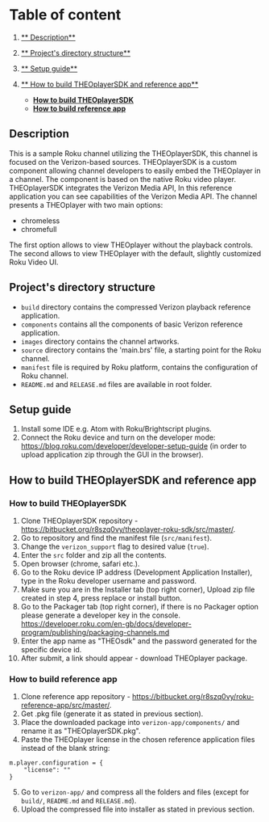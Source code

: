 # Table of content

1. [** Description**](#description)

2. [** Project's directory structure**](#projects-directory-structure)

3. [** Setup guide**](#setup-guide)

4. [** How to build THEOplayerSDK and reference app**](#how-to-build-theoplayersdk-and-reference-app)
    - [**How to build THEOplayerSDK**](#how-to-build-theoplayersdk)
    - [**How to build reference app**](#how-to-build-reference-app)

## Description
This is a sample Roku channel utilizing the THEOplayerSDK, this channel is focused on the Verizon-based sources.
THEOplayerSDK is a custom component allowing channel developers to easily embed the THEOplayer in a channel.
The component is based on the native Roku video player.
THEOplayerSDK integrates the Verizon Media API, In this reference application you can see capabilities of the Verizon Media API.
The channel presents a THEOplayer with two main options:

 - chromeless
 - chromefull

The first option allows to view THEOplayer without the playback controls.
The second allows to view THEOplayer with the default, slightly customized Roku Video UI.

## Project's directory structure
 - `build` directory contains the compressed Verizon playback reference application.
 - `components` contains all the components of basic Verizon reference application.
 - `images` directory contains the channel artworks.
 - `source` directory contains the 'main.brs' file, a starting point for the Roku channel.
 - `manifest` file is required by Roku platform, contains the configuration of Roku channel.
 - `README.md` and `RELEASE.md` files are available in root folder.

## Setup guide
1. Install some IDE e.g. Atom with Roku/Brightscript plugins.
2. Connect the Roku device and turn on the developer mode: https://blog.roku.com/developer/developer-setup-guide (in order to upload application zip through the GUI in the browser).

## How to build THEOplayerSDK and reference app
### How to build THEOplayerSDK
1. Clone THEOplayerSDK repository - https://bitbucket.org/r8szq0vy/theoplayer-roku-sdk/src/master/.
2. Go to repository and find the manifest file (`src/manifest`).
3. Change the `verizon_support` flag to desired value (`true`).
4. Enter the `src` folder and zip all the contents.
5. Open browser (chrome, safari etc.).
6. Go to the Roku device IP address (Development Application Installer), type in the Roku developer username and password.
7. Make sure you are in the Installer tab (top right corner), Upload zip file created in step 4, press replace or install button.
8. Go to the Packager tab (top right corner), if there is no Packager option please generate a developer key in the console.
https://developer.roku.com/en-gb/docs/developer-program/publishing/packaging-channels.md
9. Enter the app name as "THEOsdk" and the password generated for the specific device id.
10. After submit, a link should appear - download THEOplayer package.

### How to build reference app
1. Clone reference app repository - https://bitbucket.org/r8szq0vy/roku-reference-app/src/master/.
2. Get .pkg file (generate it as stated in previous section).
3. Place the downloaded package into `verizon-app/components/` and rename it as "THEOplayerSDK.pkg".
4. Paste the THEOplayer license in the chosen reference application files instead of the blank string:
```brightscript
m.player.configuration = {
    "license": ""
}
```
5. Go to `verizon-app/` and compress all the folders and files (except for `build/`, `README.md` and `RELEASE.md`).
6. Upload the compressed file into installer as stated in previous section.
